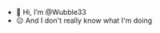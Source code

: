 - 👋 Hi, I’m @Wubble33
- 😐 And I don't really know what I'm doing
<!---
Wubble33/Wubble33 is a ✨ special ✨ repository because its `README.md` (this file) appears on your GitHub profile.
You can click the Preview link to take a look at your changes.
--->
